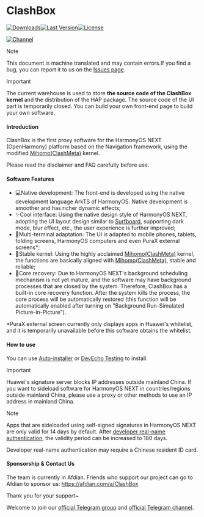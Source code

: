 # ClashBox

[![Downloads](https://img.shields.io/github/downloads/xiaobaigroup/ClashBox/total?style=flat-square&logo=github)](https://github.com/xiaobaigroup/ClashBox/releases/)[![Last Version](https://img.shields.io/github/release/xiaobaigroup/ClashBox/all.svg?style=flat-square)](https://github.com/xiaobaigroup/ClashBox/releases/)[![License](https://img.shields.io/github/license/xiaobaigroup/ClashBox?style=flat-square)](LICENSE)

[![Channel](https://img.shields.io/badge/Telegram-Channel-blue?style=flat-square&logo=telegram)](https://t.me/+aYziOyq-ZhUyNjRl)


> [!NOTE]
> This document is machine translated and may contain errors.If you find a bug, you can report it to us on the [Issues page](https://github.com/xiaobaigroup/ClashBox/issues).

> [!IMPORTANT]
> The current warehouse is used to store **the source code of the ClashBox kernel** and the distribution of the HAP package. The source code of the UI part is temporarily closed. You can build your own front-end page to build your own software.

#### Introduction

ClashBox is the first proxy software for the HarmonyOS NEXT (OpenHarmony) platform based on the Navigation framework, using the modified [Mihomo(ClashMeta)](https://github.com/MetaCubeX/mihomo) kernel.

Please read the disclaimer and FAQ carefully before use.

#### Software Features

- 💻Native development: The front-end is developed using the native development language ArkTS of HarmonyOS. Native development is smoother and has richer dynamic effects;
- ✨Cool interface: Using the native design style of HarmonyOS NEXT, adopting the UI layout design similar to [Surfboard](https://github.com/getsurfboard/surfboard), supporting dark mode, blur effect, etc., the user experience is further improved;
- 📱Multi-terminal adaptation: The UI is adapted to mobile phones, tablets, folding screens, HarmonyOS computers and even PuraX external screens*;
- 🚀Stable kernel: Using the highly acclaimed [Mihomo(ClashMeta)](https://github.com/MetaCubeX/mihomo) kernel, the functions are basically aligned with [Mihomo(ClashMeta)](https://github.com/MetaCubeX/mihomo), stable and reliable;
- 🔄Core recovery: Due to HarmonyOS NEXT's background scheduling mechanism is not yet mature, and the software may have background processes that are closed by the system. Therefore, ClashBox has a built-in core recovery function. After the system kills the process, the core process will be automatically restored (this function will be automatically enabled after turning on "Background Run-Simulated Picture-in-Picture").

*PuraX external screen currently only displays apps in Huawei's whitelist, and it is temporarily unavailable before this software obtains the whitelist.

#### How to use

You can use [Auto-installer](https://github.com/likuai2010/auto-installer/) or [DevEcho Testing](https://developer.huawei.com/consumer/cn/deveco-testing/) to install.

> [!IMPORTANT]
> Huawei's signature server blocks IP addresses outside mainland China. If you want to sideload software for HarmonyOS NEXT in countries/regions outside mainland China, please use a proxy or other methods to use an IP address in mainland China.

> [!NOTE]
> Apps that are sideloaded using self-signed signatures in HarmonyOS NEXT are only valid for 14 days by default. After [developer real-name authentication](https://developer.huawei.com/consumer/cn/verified/enrollment), the validity period can be increased to 180 days.
>
> Developer real-name authentication may require a Chinese resident ID card.

#### Sponsorship & Contact Us

The team is currently in Afdian. Friends who support our project can go to Afdian to sponsor us:
https://afdian.com/a/ClashBox

Thank you for your support~

Welcome to join our [official Telegram group](https://t.me/+FdIuCMoMY-EyNThl) and [official Telegram channel](https://t.me/+aYziOyq-ZhUyNjRl).
